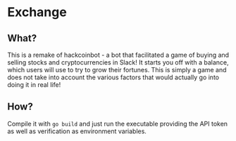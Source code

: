 # Exchange

## What?
This is a remake of hackcoinbot - a bot that facilitated a game of buying and selling stocks and cryptocurrencies in Slack! It starts you off with a balance, which users will use to try to grow their fortunes. This is simply a game and does not take into account the various factors that would actually go into doing it in real life!


## How?
Compile it with `go build` and just run the executable providing the API token as well as verification as environment variables.
